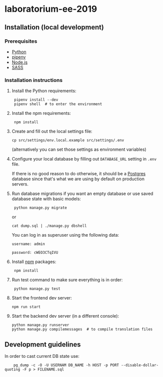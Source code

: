 # laboratorium-ee-2019

## Installation (local development)

### Prerequisites

- [Python](https://www.python.org/)
- [pipenv](https://pipenv.readthedocs.io/en/latest/)
- [Node.js](https://docs.npmjs.com/getting-started/installing-node)
- [SASS](http://sass-lang.com/install)

### Installation instructions

1. Install the Python requirements:

        pipenv install --dev
        pipenv shell  # to enter the environment

2. Install the npm requirements:

        npm install

3. Create and fill out the local settings file:

       cp src/settings/env.local.example src/settings/.env
    (alternatively you can set those settings as environment variables)

4. Configure your local database by filling out `DATABASE_URL` setting in `.env` file.

    If there is no good reason to do otherwise, it should be a [Postgres](https://www.postgresql.org/) database since that's what we are using by default on production servers.

5. Run database migrations if you want an empty database or use saved database state with basic models:

        python manage.py migrate
      or
        
       cat dump.sql | ./manage.py dbshell
      You can log in as superuser using the following data:
      
       username: admin
    
       password: cWEO3CTqIVU

6. Install [npm](https://www.npmjs.com/) packages:

        npm install

7. Run test command to make sure everything is in order:

        python manage.py test

8. Start the frontend dev server:

       npm run start
       
9. Start the backend dev server (in a different console):

       python manage.py runserver
       python manage.py compilemessages  # to compile translation files


## Development guidelines
In order to cast current DB state use:
    
        pg_dump -c -O -U USERNAM DB_NAME -h HOST -p PORT --disable-dollar-quoting -F p > FILENAME.sql
